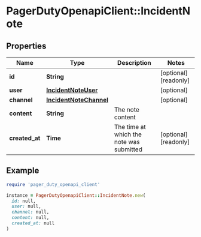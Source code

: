 # PagerDutyOpenapiClient::IncidentNote

## Properties

| Name | Type | Description | Notes |
| ---- | ---- | ----------- | ----- |
| **id** | **String** |  | [optional][readonly] |
| **user** | [**IncidentNoteUser**](IncidentNoteUser.md) |  | [optional] |
| **channel** | [**IncidentNoteChannel**](IncidentNoteChannel.md) |  | [optional] |
| **content** | **String** | The note content |  |
| **created_at** | **Time** | The time at which the note was submitted | [optional][readonly] |

## Example

```ruby
require 'pager_duty_openapi_client'

instance = PagerDutyOpenapiClient::IncidentNote.new(
  id: null,
  user: null,
  channel: null,
  content: null,
  created_at: null
)
```

